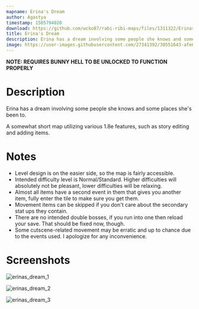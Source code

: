 ```yaml
---
mapname: Erina's Dream
author: Agastya
timestamp: 1505794020
download: https://github.com/wcko87/rabi-ribi-maps/files/1311322/Erinas_Dream.zip
title: Erina's Dream
description: Erina has a dream involving some people she knows and some places she's been to. A somewhat short map utilizing various 1.8e features, such as story editing and adding items.
image: https://user-images.githubusercontent.com/27341392/30551643-afe6f444-9ccd-11e7-8017-9c9a279cdf1b.jpg
---
```


**NOTE: REQUIRES BUNNY HELL TO BE UNLOCKED TO FUNCTION PROPERLY**

# Description
Erina has a dream involving some people she knows and some places she's been to.

A somewhat short map utilizing various 1.8e features, such as story editing and adding items.

# Notes
* Level design is on the easier side, so the map is fairly accessible.
* Intended difficulty level is Normal/Standard. Higher difficulties will absolutely not be pleasant, lower difficulties will be relaxing.
* Almost all items have a second event in them that gives you another item, fully enter the tile to make sure you get them.
* Movement items can be skipped if you don't care about the secondary stat ups they contain.
* There are no intended double bosses, if you run into one then reload your save. That should be fixed now, though.
* Some cutscene-related movement may be erratic and up to chance due to the events used. I apologize for any inconvenience.


# Screenshots
![erinas_dream_1](https://user-images.githubusercontent.com/27341392/30551643-afe6f444-9ccd-11e7-8017-9c9a279cdf1b.jpg)

![erinas_dream_2](https://user-images.githubusercontent.com/27341392/30551642-afe05e40-9ccd-11e7-9da6-012cf4379165.jpg)

![erinas_dream_3](https://user-images.githubusercontent.com/27341392/30551641-afac6ef0-9ccd-11e7-8936-080b899ac485.jpg)
